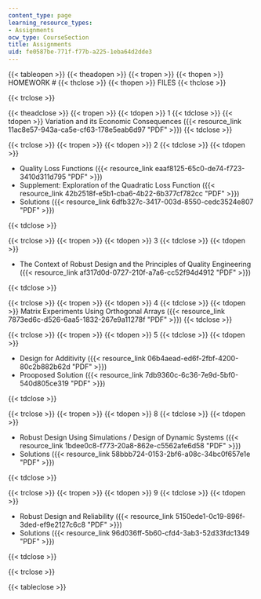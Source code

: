 ```yaml
---
content_type: page
learning_resource_types:
- Assignments
ocw_type: CourseSection
title: Assignments
uid: fe0587be-771f-f77b-a225-1eba64d2dde3
---
```


{{< tableopen >}}
{{< theadopen >}}
{{< tropen >}}
{{< thopen >}}
HOMEWORK #
{{< thclose >}}
{{< thopen >}}
FILES
{{< thclose >}}

{{< trclose >}}

{{< theadclose >}}
{{< tropen >}}
{{< tdopen >}}
1
{{< tdclose >}}
{{< tdopen >}}
Variation and its Economic Consequences ({{< resource_link 11ac8e57-943a-ca5e-cf63-178e5eab6d97 "PDF" >}})
{{< tdclose >}}

{{< trclose >}}
{{< tropen >}}
{{< tdopen >}}
2
{{< tdclose >}}
{{< tdopen >}}


*   Quality Loss Functions ({{< resource_link eaaf8125-65c0-de74-f723-3410d311d795 "PDF" >}})
*   Supplement: Exploration of the Quadratic Loss Function ({{< resource_link 42b2518f-e5b1-cba6-4b22-6b377cf782cc "PDF" >}})
*   Solutions ({{< resource_link 6dfb327c-3417-003d-8550-cedc3524e807 "PDF" >}})


{{< tdclose >}}

{{< trclose >}}
{{< tropen >}}
{{< tdopen >}}
3
{{< tdclose >}}
{{< tdopen >}}


*   The Context of Robust Design and the Principles of Quality Engineering ({{< resource_link af317d0d-0727-210f-a7a6-cc52f94d4912 "PDF" >}})


{{< tdclose >}}

{{< trclose >}}
{{< tropen >}}
{{< tdopen >}}
4
{{< tdclose >}}
{{< tdopen >}}
Matrix Experiments Using Orthogonal Arrays ({{< resource_link 7873ed6c-d526-6aa5-1832-267e9a11278f "PDF" >}})
{{< tdclose >}}

{{< trclose >}}
{{< tropen >}}
{{< tdopen >}}
5
{{< tdclose >}}
{{< tdopen >}}


*   Design for Additivity ({{< resource_link 06b4aead-ed6f-2fbf-4200-80c2b882b62d "PDF" >}})
*   Prooposed Solution ({{< resource_link 7db9360c-6c36-7e9d-5bf0-540d805ce319 "PDF" >}})


{{< tdclose >}}

{{< trclose >}}
{{< tropen >}}
{{< tdopen >}}
8
{{< tdclose >}}
{{< tdopen >}}


*   Robust Design Using Simulations / Design of Dynamic Systems ({{< resource_link 1bdee0c8-f773-20a8-862e-c5562afe6d58 "PDF" >}})
*   Solutions ({{< resource_link 58bbb724-0153-2bf6-a08c-34bc0f657e1e "PDF" >}})


{{< tdclose >}}

{{< trclose >}}
{{< tropen >}}
{{< tdopen >}}
9
{{< tdclose >}}
{{< tdopen >}}


*   Robust Design and Reliability ({{< resource_link 5150ede1-0c19-896f-3ded-ef9e2127c6c8 "PDF" >}})
*   Solutions ({{< resource_link 96d036ff-5b60-cfd4-3ab3-52d33fdc1349 "PDF" >}})


{{< tdclose >}}

{{< trclose >}}

{{< tableclose >}}